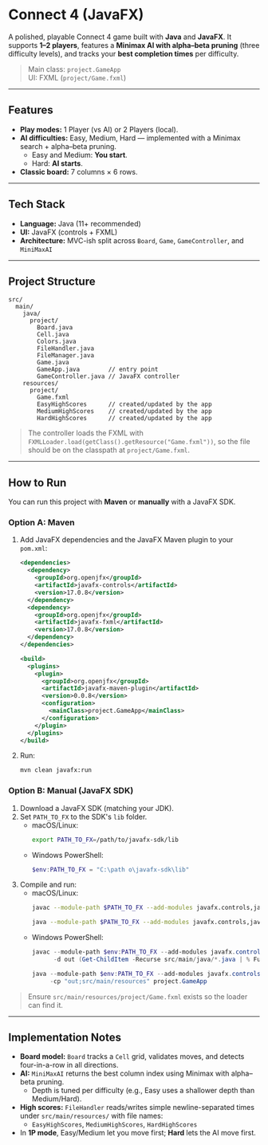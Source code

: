 # Connect 4 (JavaFX)  

A polished, playable Connect 4 game built with **Java** and **JavaFX**. It supports **1–2 players**, features a **Minimax AI with alpha–beta pruning** (three difficulty levels), and tracks your **best completion times** per difficulty.

> Main class: `project.GameApp`  
> UI: FXML (`project/Game.fxml`)  

---

## Features

- **Play modes:** 1 Player (vs AI) or 2 Players (local).  
- **AI difficulties:** Easy, Medium, Hard — implemented with a Minimax search + alpha–beta pruning.  
  - Easy and Medium: **You start**.  
  - Hard: **AI starts**.  
- **Classic board:** 7 columns × 6 rows.  
---

## Tech Stack

- **Language:** Java (11+ recommended)  
- **UI:** JavaFX (controls + FXML)  
- **Architecture:** MVC-ish split across `Board`, `Game`, `GameController`, and `MiniMaxAI`

---

## Project Structure

```
src/
  main/
    java/
      project/
        Board.java
        Cell.java
        Colors.java
        FileHandler.java
        FileManager.java
        Game.java
        GameApp.java        // entry point
        GameController.java // JavaFX controller
    resources/
      project/
        Game.fxml
        EasyHighScores      // created/updated by the app
        MediumHighScores    // created/updated by the app
        HardHighScores      // created/updated by the app
```

> The controller loads the FXML with `FXMLLoader.load(getClass().getResource("Game.fxml"))`, so the file should be on the classpath at `project/Game.fxml`.

---

## How to Run

You can run this project with **Maven** or **manually** with a JavaFX SDK.

### Option A: Maven

1. Add JavaFX dependencies and the JavaFX Maven plugin to your `pom.xml`:
   ```xml
   <dependencies>
     <dependency>
       <groupId>org.openjfx</groupId>
       <artifactId>javafx-controls</artifactId>
       <version>17.0.8</version>
     </dependency>
     <dependency>
       <groupId>org.openjfx</groupId>
       <artifactId>javafx-fxml</artifactId>
       <version>17.0.8</version>
     </dependency>
   </dependencies>

   <build>
     <plugins>
       <plugin>
         <groupId>org.openjfx</groupId>
         <artifactId>javafx-maven-plugin</artifactId>
         <version>0.0.8</version>
         <configuration>
           <mainClass>project.GameApp</mainClass>
         </configuration>
       </plugin>
     </plugins>
   </build>
   ```

2. Run:
   ```bash
   mvn clean javafx:run
   ```


### Option B: Manual (JavaFX SDK)

1. Download a JavaFX SDK (matching your JDK).  
2. Set `PATH_TO_FX` to the SDK's `lib` folder.
   - macOS/Linux:
     ```bash
     export PATH_TO_FX=/path/to/javafx-sdk/lib
     ```
   - Windows PowerShell:
     ```powershell
     $env:PATH_TO_FX = "C:\path	o\javafx-sdk\lib"
     ```
3. Compile and run:
   - macOS/Linux:
     ```bash
     javac --module-path $PATH_TO_FX --add-modules javafx.controls,javafx.fxml            -d out $(find src/main/java -name "*.java")

     java --module-path $PATH_TO_FX --add-modules javafx.controls,javafx.fxml           -cp out:src/main/resources project.GameApp
     ```
   - Windows PowerShell:
     ```powershell
     javac --module-path $env:PATH_TO_FX --add-modules javafx.controls,javafx.fxml `
           -d out (Get-ChildItem -Recurse src/main/java/*.java | % FullName)

     java --module-path $env:PATH_TO_FX --add-modules javafx.controls,javafx.fxml `
          -cp "out;src/main/resources" project.GameApp
     ```

> Ensure `src/main/resources/project/Game.fxml` exists so the loader can find it.

---


## Implementation Notes

- **Board model:** `Board` tracks a `Cell` grid, validates moves, and detects four-in-a-row in all directions.  
- **AI:** `MiniMaxAI` returns the best column index using Minimax with alpha–beta pruning.  
  - Depth is tuned per difficulty (e.g., Easy uses a shallower depth than Medium/Hard).  
- **High scores:** `FileHandler` reads/writes simple newline-separated times under `src/main/resources/` with file names:
  - `EasyHighScores`, `MediumHighScores`, `HardHighScores`  
- In **1P mode**, Easy/Medium let you move first; **Hard** lets the AI move first.

